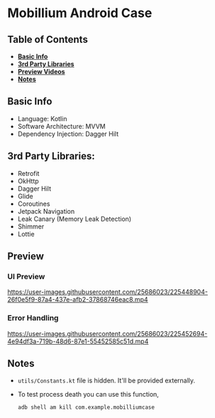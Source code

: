 # Mobillium Android Case

## Table of Contents
* **[Basic Info](#basic-info)**
* **[3rd Party Libraries](#3rd-party-libraries)**
* **[Preview Videos](#preview)**
* **[Notes](#notes)**

## Basic Info

* Language: Kotlin
* Software Architecture: MVVM
* Dependency Injection: Dagger Hilt

## 3rd Party Libraries:

* Retrofit
* OkHttp
* Dagger Hilt
* Glide
* Coroutines
* Jetpack Navigation
* Leak Canary (Memory Leak Detection)
* Shimmer
* Lottie

## Preview

### UI Preview

https://user-images.githubusercontent.com/25686023/225448904-26f0e5f9-87a4-437e-afb2-37868746eac8.mp4

### Error Handling

https://user-images.githubusercontent.com/25686023/225452694-4e94df3a-719b-48d6-87e1-55452585c51d.mp4

## Notes

- `utils/Constants.kt` file is hidden. It'll be provided externally.
- To test process death you can use this function,

    ```shell
    adb shell am kill com.example.mobilliumcase
    ```